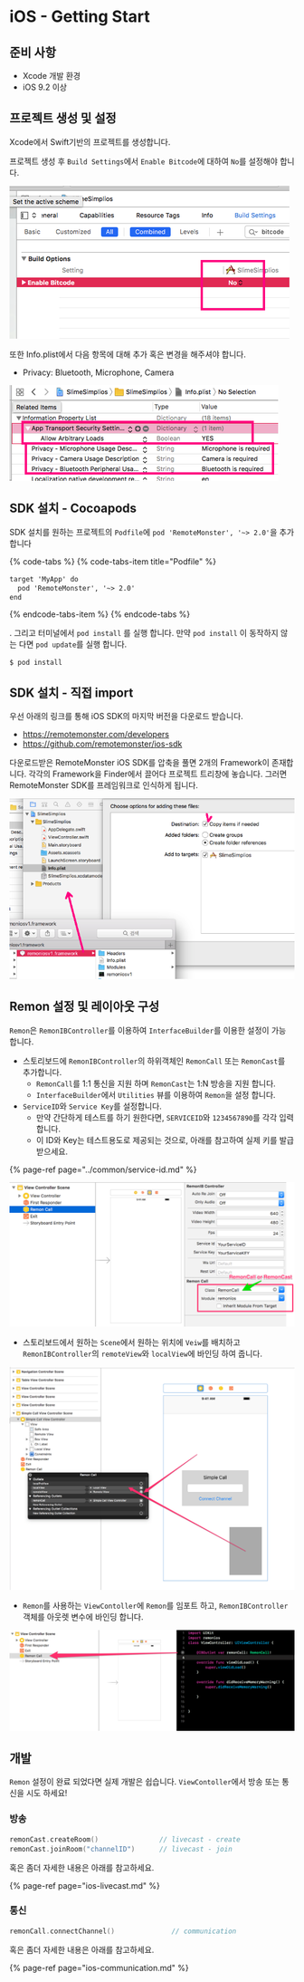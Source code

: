 # iOS - Getting Start

## 준비 사항

* Xcode 개발 환경
* iOS 9.2 이상

## 프로젝트 생성 및 설정

Xcode에서 Swift기반의 프로젝트를 생성합니다.

프로젝트 생성 후 `Build Settings`에서 `Enable Bitcode`에 대하여 `No`를 설정해야 합니다.

![Bitcode](../.gitbook/assets/ios_bitcode%20%281%29.png)

또한 Info.plist에서 다음 항목에 대해 추가 혹은 변경을 해주셔야 합니다.

* Privacy: Bluetooth, Microphone, Camera

![Settings](../.gitbook/assets/ios_buildsettings.png)

## SDK 설치 - Cocoapods

SDK 설치를 원하는 프로젝트의 `Podfile`에 `pod 'RemoteMonster', '~> 2.0'`을 추가 합니다

{% code-tabs %}
{% code-tabs-item title="Podfile" %}
```text
target 'MyApp' do
  pod 'RemoteMonster', '~> 2.0'
end
```
{% endcode-tabs-item %}
{% endcode-tabs %}

. 그리고 터미널에서 `pod install` 를 실행 합니다. 만약 `pod install` 이 동작하지 않는 다면 `pod update`를 실행 합니다.

```bash
$ pod install
```

## SDK 설치 - 직접 import

우선 아래의 링크를 통해 iOS SDK의 마지막 버전을 다운로드 받습니다.

* https://remotemonster.com/developers
* https://github.com/remotemonster/ios-sdk

다운로드받은 RemoteMonster iOS SDK를 압축을 풀면 2개의 Framework이 존재합니다. 각각의 Framework을 Finder에서 끌어다 프로젝트 트리창에 놓습니다. 그러면 RemoteMonster SDK를 프레임워크로 인식하게 됩니다.

![Framework](../.gitbook/assets/ios_importframework%20%282%29.png)

## Remon 설정 및 레이아웃 구성

`Remon`은 `RemonIBController`를 이용하여 `InterfaceBuilder`를 이용한 설정이 가능 합니다.

* 스토리보드에 `RemonIBController`의 하위객체인 `RemonCall` 또는 `RemonCast`를 추가합니다.
  * `RemonCall`를 1:1 통신을 지원 하며 `RemonCast`는 1:N 방송을 지원 합니다.
  * `InterfaceBuilder`에서 `Utilities` 뷰를 이용하여 `Remon`을 설정 합니다.
* `ServiceID`와 `Service Key`를 설정합니다.
  * 만약 간단하게 테스트를 하기 원한다면, `SERVICEID`와 `1234567890`를 각각 입력합니다.
  * 이 ID와 Key는 테스트용도로 제공되는 것으로,  아래를 참고하여 실제 키를 발급받으세요.

{% page-ref page="../common/service-id.md" %}

![](../.gitbook/assets/basic_config.png)

* 스토리보드에서 원하는 `Scene`에서 원하는 위치에 `Veiw`를 배치하고 `RemonIBController`의 `remoteView`와 `localView`에 바인딩 하여 줍니다.

![](../.gitbook/assets/basic_config3%20%282%29.png)

* `Remon`를 사용하는 `ViewContoller`에 `Remon`를 임포트 하고, `RemonIBController`객체를 아웃렛 변수에 바인딩 합니다.

![](../.gitbook/assets/basic_config2%20%282%29.png)

## 개발

`Remon` 설정이 완료 되었다면 실제 개발은 쉽습니다. `ViewContoller`에서 방송 또는 통신을 시도 하세요!

### 방송

```swift
remonCast.createRoom()               // livecast - create
remonCast.joinRoom("channelID")      // livecast - join
```

혹은 좀더 자세한 내용은 아래를 참고하세요.

{% page-ref page="ios-livecast.md" %}

### 통신

```swift
remonCall.connectChannel()              // communication
```

혹은 좀더 자세한 내용은 아래를 참고하세요.

{% page-ref page="ios-communication.md" %}

